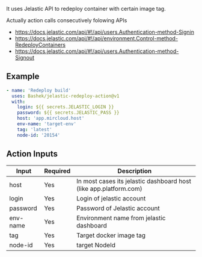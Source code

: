 It uses Jelastic API to redeploy container with certain image tag.

Actually action calls consecutively folowing APIs
- https://docs.jelastic.com/api/#!/api/users.Authentication-method-Signin
- https://docs.jelastic.com/api/#!/api/environment.Control-method-RedeployContainers
- https://docs.jelastic.com/api/#!/api/users.Authentication-method-Signout

## Example
```yml
- name: 'Redeploy build'
  uses: Bashek/jelastic-redeploy-action@v1
  with:
    login: ${{ secrets.JELASTIC_LOGIN }}
    password: ${{ secrets.JELASTIC_PASS }}
    host: 'app.mircloud.host'
    env-name: 'target-env'
    tag: 'latest'
    node-id: '20154'
```
## Action Inputs

<table>
  <thead>
    <tr>
      <th>Input</th>
      <th>Required</th>
      <th>Description</th>
    </tr>
  </thead>

  <tr>
    <td>host</td>
    <td>Yes</td>
    <td>
      In most cases its jelastic dashboard host (like app.platform.com)
    </td>
  </tr>
  <tr>
    <td>login</td>
    <td>Yes</td>
    <td>
      Login of jelastic account
    </td>
  </tr>

  <tr>
    <td>password</td>
     <td>Yes</td>
    <td>Password of Jelastic account</td>
  </tr>

  <tr>
    <td>env-name</td>
    <td>Yes</td>
    <td>Environment name from jelastic dashboard</td>
  </tr>

  <tr>
    <td>tag</td>
    <td>Yes</td>
    <td>Target docker image tag</td>
  </tr>

  <tr>
    <td>node-id</td>
    <td>Yes</td>
    <td>target NodeId</td>
  </tr>

</table>

